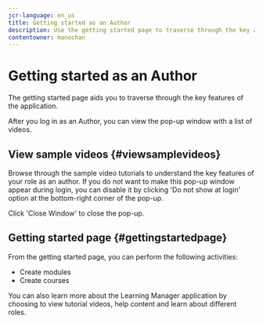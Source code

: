 ```yaml
---
jcr-language: en_us
title: Getting started as an Author
description: Use the getting started page to traverse through the key authoring features of Adobe Learning Manager.
contentowner: manochan
---
```



# Getting started as an Author

The getting started page aids you to traverse through the key features of the application.  
  
After you log in as an Author, you can view the pop-up window with a list of videos.

## View sample videos {#viewsamplevideos}

Browse through the sample video tutorials to understand the key features of your role as an author. If you do not want to make this pop-up window appear during login, you can disable it by clicking 'Do not show at login' option at the bottom-right corner of the pop-up.

Click 'Close Window' to close the pop-up.

<!--![](assets/welcome-videos.png)-->

## Getting started page {#gettingstartedpage}

From the getting started page, you can perform the following activities:

* Create modules
* Create courses

You can also learn more about the Learning Manager application by choosing to view tutorial videos, help content and learn about different roles.

<!--![](assets/author-experienceprime.png)-->


